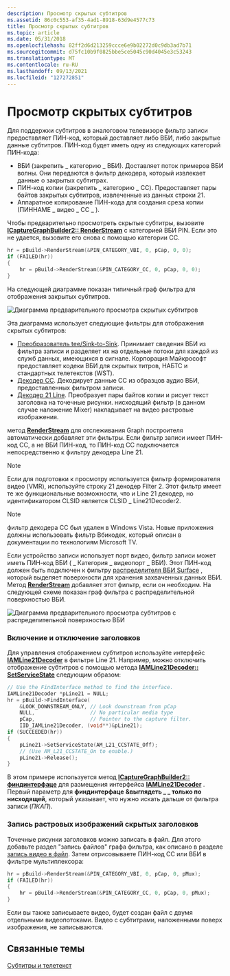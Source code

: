 ```yaml
---
description: Просмотр скрытых субтитров
ms.assetid: 86c0c553-af35-4ad1-8918-63d9e4577c73
title: Просмотр скрытых субтитров
ms.topic: article
ms.date: 05/31/2018
ms.openlocfilehash: 82ff2d6d213259ccce6e9b02272d0c9db3ad7b71
ms.sourcegitcommit: d75fc10b9f0825bbe5ce5045c90d4045e3c53243
ms.translationtype: MT
ms.contentlocale: ru-RU
ms.lasthandoff: 09/13/2021
ms.locfileid: "127272851"
---
```

# <a name="viewing-closed-captions"></a>Просмотр скрытых субтитров

Для поддержки субтитров в аналоговом телевизоре фильтр записи предоставляет ПИН-код, который доставляет либо ВБИ, либо закрытые данные субтитров. ПИН-код будет иметь одну из следующих категорий ПИН-кода:

-   ВБИ (закрепить \_ категорию \_ ВБИ). Доставляет поток примеров ВБИ волны. Они передаются в фильтр декодера, который извлекает данные о закрытых субтитрах.
-   ПИН-код копии (закрепить \_ категорию \_ CC). Предоставляет пары байтов закрытых субтитров, извлеченные из данных строки 21.
-   Аппаратное копирование ПИН-кода для создания среза копии (ПИННАМЕ \_ видео \_ CC \_ ).

Чтобы предварительно просмотреть скрытые субтитры, вызовите [**ICaptureGraphBuilder2:: RenderStream**](/windows/desktop/api/Strmif/nf-strmif-icapturegraphbuilder2-renderstream) с категорией ВБИ PIN. Если это не удается, вызовите его снова с помощью категории CC.


```C++
hr = pBuild->RenderStream(&PIN_CATEGORY_VBI, 0, pCap, 0, 0);
if (FAILED(hr))
{
    hr = pBuild->RenderStream(&PIN_CATEGORY_CC, 0, pCap, 0, 0);
}
```



На следующей диаграмме показан типичный граф фильтра для отображения закрытых субтитров.

![Диаграмма предварительного просмотра скрытых субтитров](images/vidcap08.png)

Эта диаграмма использует следующие фильтры для отображения скрытых субтитров:

-   [Преобразователь tee/Sink-to-Sink](tee-sink-to-sink-converter.md). Принимает сведения ВБИ из фильтра записи и разделяет их на отдельные потоки для каждой из служб данных, имеющихся в сигнале. Корпорация Майкрософт предоставляет кодеки ВБИ для скрытых титров, НАБТС и стандартных телетекстов (WST).
-   [Декодер CC](cc-decoder-filter.md). Декодирует данные CC из образцов аудио ВБИ, предоставленных фильтром записи.
-   [Декодер 21 Line](line-21-decoder-filter.md). Преобразует пары байтов копии и рисует текст заголовка на точечные рисунки. нисходящий фильтр (в данном случае наложение Mixer) накладывает на видео растровые изображения.

метод [**RenderStream**](/windows/desktop/api/Strmif/nf-strmif-icapturegraphbuilder2-renderstream) для отслеживания Graph построителя автоматически добавляет эти фильтры. Если фильтр записи имеет ПИН-код CC, а не ВБИ ПИН-код, то ПИН-код CC подключается непосредственно к фильтру декодера Line 21.

> [!Note]  
> Если для подготовки к просмотру используется фильтр формирователя видео (VMR), используйте строку 21 декодер Filter 2. Этот фильтр имеет те же функциональные возможности, что и Line 21 декодер, но идентификатором CLSID является CLSID \_ Line21Decoder2.

 

> [!Note]  
> фильтр декодера CC был удален в Windows Vista. Новые приложения должны использовать фильтр Вбикодек, который описан в документации по технологиям Microsoft TV.

 

Если устройство записи использует порт видео, фильтр записи может иметь ПИН-код ВБИ ( \_ Категория \_ видеопорт \_ ВБИ). Этот ПИН-код должен быть подключен к фильтру [распределителя ВБИ Surface](vbi-surface-allocator.md) , который выделяет поверхности для хранения захваченных данных ВБИ. Метод [**RenderStream**](/windows/desktop/api/Strmif/nf-strmif-icapturegraphbuilder2-renderstream) добавляет этот фильтр, если он необходим. На следующей схеме показан граф фильтра с распределительной поверхностью ВБИ.

![Диаграмма предварительного просмотра субтитров с распределительной поверхностью ВБИ](images/vidcap09.png)

### <a name="enabling-and-disabling-the-captions"></a>Включение и отключение заголовков

Для управления отображением субтитров используйте интерфейс [**IAMLine21Decoder**](/previous-versions/windows/desktop/api/il21dec/nn-il21dec-iamline21decoder) в фильтре Line 21. Например, можно отключить отображение субтитров с помощью метода [**IAMLine21Decoder:: SetServiceState**](/previous-versions/windows/desktop/api/il21dec/nf-il21dec-iamline21decoder-setservicestate) следующим образом:


```C++
// Use the FindInterface method to find the interface.
IAMLine21Decoder *pLine21 = NULL;
hr = pBuild->FindInterface(
    &LOOK_DOWNSTREAM_ONLY, // Look downstream from pCap 
    NULL,                  // No particular media type
    pCap,                  // Pointer to the capture filter.
    IID_IAMLine21Decoder, (void**)&pLine21);
if (SUCCEEDED(hr))
{
    pLine21->SetServiceState(AM_L21_CCSTATE_Off);
    // (Use AM_L21_CCSTATE_On to enable.)
    pLine21->Release();
}
```



В этом примере используется метод [**ICaptureGraphBuilder2:: финдинтерфаце**](/windows/desktop/api/Strmif/nf-strmif-icapturegraphbuilder2-findinterface) для размещения интерфейса [**IAMLine21Decoder**](/previous-versions/windows/desktop/api/il21dec/nn-il21dec-iamline21decoder) . Первый параметр для **финдинтерфаце** **&выглядеть \_ \_ только по нисходящей**, который указывает, что нужно искать дальше от фильтра записи (*ПКАП*).

### <a name="capturing-closed-caption-bitmaps"></a>Запись растровых изображений скрытых заголовков

Точечные рисунки заголовков можно записать в файл. Для этого добавьте раздел "запись файлов" графа фильтра, как описано в разделе [запись видео в файл](capturing-video-to-a-file.md). Затем отрисовываете ПИН-код CC или ВБИ в фильтре мультиплексора:


```C++
hr = pBuild->RenderStream(&PIN_CATEGORY_VBI, 0, pCap, 0, pMux);
if (FAILED(hr))
{
    hr = pBuild->RenderStream(&PIN_CATEGORY_CC, 0, pCap, 0, pMux);
}
```



Если вы также записываете видео, будет создан файл с двумя отдельными видеопотоками. Видео с субтитрами, наложенными поверх изображения, не записываются.

## <a name="related-topics"></a>Связанные темы

<dl> <dt>

[Субтитры и телетекст](closed-captions-and-teletext.md)
</dt> </dl>

 

 



